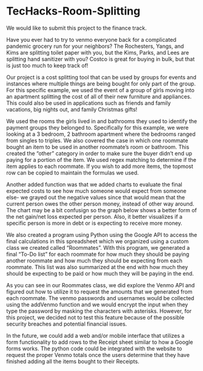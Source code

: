 # TecHacks-Room-Splitting
  We would like to submit this project to the finance track.
  
  Have you ever had to try to venmo everyone back for a complicated pandemic grocery run for your neighbors? The Rochesters, Yangs, and Kims are splitting toilet paper with you, but the Kims, Parks, and Lees are splitting hand sanitizer with you? Costco is great for buying in bulk, but that is just too much to keep track of!
  
  Our project is a cost splitting tool that can be used by groups for events and instances where multiple things are being bought for only part of the group. For this specific example, we used the event of a group of girls moving into an apartment splitting the cost of all of their new furniture and appliances. This could also be used in applications such as friends and family vacations, big nights out, and family Christmas gifts!
  
  We used the rooms the girls lived in and bathrooms they used to identify the payment groups they belonged to. Specifically for this example, we were looking at a 3 bedroom, 2 bathroom apartment where the bedrooms ranged from singles to triples. We also covered the case in which one roommate bought an item to be used in another roommate’s room or bathroom. This created the “other” category in order to make sure the buyer didn’t end up paying for a portion of the item. We used regex matching to determine if the item applies to each roommate. If you wish to add more items, the topmost row can be copied to maintain the formulas we used.
  
  Another added function was that we added charts to evaluate the final expected costs to see how much someone would expect from someone else- we grayed out the negative values since that would mean that the current person owes the other person money, instead of other way around. The chart may be a bit confusign so the graph below shows a better form of the net gain/net loss expected per person. Also, it better visualizes if a specific person is more in debt or is expecting to receive more money.


  We also created a program using Python using the Google API to access the final calculations in this spreadsheet which we organized using a custom class we created called “Roommates”. With this program, we generated a final “To-Do list” for each roommate for how much they should be paying another roommate and how much they should be expecting from each roommate. This list was also summarized at the end with how much they should be expecting to be paid or how much they will be paying in the end.
  
  As you can see in our Roommates class, we did explore the Venmo API and figured out how to utilize it to request the amounts that we generated from each roommate. The venmo passwords and usernames would be collected using the addVenmo function and we would encrypt the input when they type the password by masking the characters with asterisks. However, for this project, we decided not to test this feature because of the possible security breaches and potential financial issues. 
 
 In the future, we could add a web and/or mobile interface that utilizes a form functionality to add rows to the Receipt sheet similar to how a Google forms works. The python code could be integrated with the website to request the proper Venmo totals once the users determine that they have finished adding all the items bought to their Receipts.
